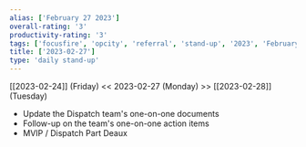 ```yaml
---
alias: ['February 27 2023']
overall-rating: '3'
productivity-rating: '3'
tags: ['focusfire', 'opcity', 'referral', 'stand-up', '2023', 'February', 'Monday']
title: ['2023-02-27']
type: 'daily stand-up'
---
```

[[2023-02-24]] (Friday) << 2023-02-27 (Monday) >> [[2023-02-28]] (Tuesday)

- Update the Dispatch team's one-on-one documents
- Follow-up on the team's one-on-one action items
- MVIP / Dispatch Part Deaux